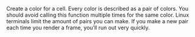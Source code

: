 Create a color for a cell. Every color is described as a pair of colors.
You should avoid calling this function multiple
times for the same color. Linux terminals limit the amount of
pairs you can make. If you make a new pair each time you render
a frame, you’ll run out very quickly.
